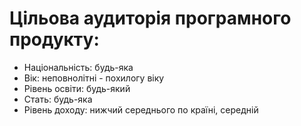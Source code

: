 # Цільова аудиторія програмного продукту:
 + Національність: будь-яка
 + Вік: неповнолітні - похилогу віку
 + Рівень освіти: будь-який
 + Стать: будь-яка
 + Рівень доходу: нижчий середнього по країні, середній

